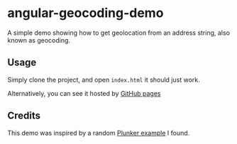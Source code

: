 # angular-geocoding-demo
A simple demo showing how to get geolocation from an address string, also known as geocoding.

## Usage

Simply clone the project, and open `index.html` it should just work.

Alternatively, you can see it hosted by [GitHub pages](http://shakeelmohamed.github.io/angular-geocoding-demo)

## Credits

This demo was inspired by a random [Plunker example](http://plnkr.co/edit/6Wg3UZNsJOHLQCmTJPCQ?p=preview) I found.
